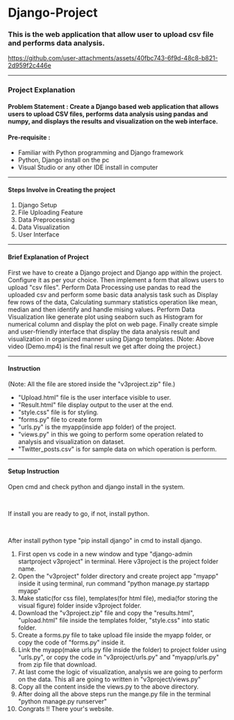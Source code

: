 # Django-Project
### This is the web application that allow user to upload csv file and performs data analysis.
https://github.com/user-attachments/assets/40fbc743-6f9d-48c8-b821-2d959f2c446e
<hr>
<h3>Project Explanation </h3>
<h4>Problem Statement : Create a Django based web application that allows users to upload CSV files, performs data analysis using pandas and numpy, and displays the results and visualization on the web interface.</h4>

<h4>Pre-requisite :</h4>
<ul>
  <li>Familiar with Python programming and Django framework</li>
  <li>Python, Django install on the pc</li>
  <li>Visual Studio or any other IDE install in computer</li>
</ul>  

<hr>

<h4>Steps Involve in Creating the project</h4>
<ol>
  <li>Django Setup</li>
  <li>File Uploading Feature</li>
  <li>Data Preprocessing</li>
  <li>Data Visualization</li>
  <li>User Interface</li>
</ol> 

<hr>

<h4>Brief Explanation of Project</h4>
<p>First we have to create a Django project and Django app within the project. Configure it as per your choice. Then implement a form that allows users to upload "csv files". Perform Data Processing use pandas to read the uploaded csv and perform some basic data analysis task such as Display few rows of the data, Calculating summary statistics operation like mean, median and then identify and handle mising values. Perform Data Visualization like generate plot using seaborn such as Histogram for numerical column and display the plot on web page. Finally create simple and user-friendly interface that display the data analysis result and visualization in organized manner using Django templates. (Note: Above video (Demo.mp4) is the final result we get after doing the project.)</p>

<hr>

<h4>Instruction</h4>
<p>(Note: All the file are stored inside the "v3project.zip" file.)</p>
<ul>
  <li>"Upload.html" file is the user interface visible to user.</li>
  <li>"Result.html" file display output to the user at the end.</li>
  <li>"style.css" file is for styling.</li>
  <li>"forms.py" file to create form</li>
  <li>"urls.py" is the myapp(inside app folder) of the project.</li>
  <li>"views.py" in this we going to perform some operation related to analysis and visualization on dataset.</li>
  <li>"Twitter_posts.csv" is for sample data on which operation is perform.</li>
</ul>
<hr>

<h4>Setup Instruction</h4>
<p>Open cmd and check python and django install in the system.</p><br>
<p>If install you are ready to go, if not, install python.</p><br>
<p>After install python type "pip install django" in cmd to install django.</p>
<ol>
  <li>First open vs code in a new window and type "django-admin startproject v3project" in terminal. Here v3project is the project folder name.</li>
  <li>Open the "v3project" folder directory and create project app "myapp" inside it using terminal, run command "python manage.py startapp myapp"</li>
  <li>Make static(for css file), templates(for html file), media(for storing the visual figure) folder inside v3project folder.</li>
  <li>Download the "v3project.zip" file and copy the "results.html", "upload.html" file inside the templates folder, "style.css" into static folder.</li>
  <li>Create a forms.py file to take upload file inside the myapp folder, or copy the code of "forms.py" inside it.</li>
  <li>Link the myapp(make urls.py file inside the folder) to project folder using "urls.py", or copy the code in "v3project/urls.py" and "myapp/urls.py" from zip file that download.</li>
  <li>At last come the logic of visualization, analysis we are going to perform on the data. This all are going to written in "v3project/views.py"</li>
  <li>Copy all the content inside the views.py to the above directory.</li>
  <li>After doing all the above steps run the mange.py file in the terminal "python manage.py runserver"</li>
  <li>Congrats !! There your's website.</li>
</ol>

